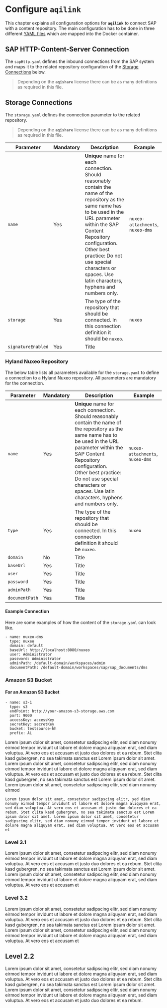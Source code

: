 # Configure **`aqilink`**

This chapter explains all configuration options for **`aqilink`** to connect SAP with a content repository. The main configuration has to be done in three different [YAML files](https://yaml.org) which are mapped into the Docker container.

## SAP HTTP-Content-Server Connection
The `sapHttp.yaml` defines the inbound connections from the SAP system and maps it to the related repository configuration of the [Storage Connections](#storage-connections) below. 

> Depending on the **`aqishare`** license there can be as many definitions as required in this file.

## Storage Connections
The `storage.yaml` defines the connection parameter to the related repository. 

> Depending on the **`aqishare`** license there can be as many definitions as required in this file.

| Parameter      | Mandatory | Description | Example |
| ----------- | ----------- |----------- | ----------- | 
| ``name`` | Yes | **Unique** name for each connection. Should reasonably contain the name of the repository as the same name has to be used in the URL parameter within the SAP Content Repository configuration. <br/>Other best practice: Do not use special characters or spaces. Use latin characters, hyphens and numbers only.       |  `nuxeo-attachments`, `nuxeo-dms` |
| ``storage`` | Yes | The type of the repository that should be connected. In this connection definition it should be `nuxeo`. |  `nuxeo` |
| ``signatureEnabled`` | Yes | Title       | |


### Hyland Nuxeo Repository
The below table lists all parameters available for the `storage.yaml` to define a connection to a Hyland Nuxeo repository. All parameters are mandatory for the connection.

| Parameter      | Mandatory | Description | Example |
| ----------- | ----------- |----------- | ----------- | 
| ``name`` | Yes | **Unique** name for each connection. Should reasonably contain the name of the repository as the same name has to be used in the URL parameter within the SAP Content Repository configuration. <br/>Other best practice: Do not use special characters or spaces. Use latin characters, hyphens and numbers only.       |  `nuxeo-attachments`, `nuxeo-dms` |
| ``type`` | Yes | The type of the repository that should be connected. In this connection definition it should be `nuxeo`. |  `nuxeo` |
| ``domain`` | No | Title       | |
| ``baseUrl`` | Yes | Title       | |
| ``user`` | Yes| Title       |  |
| ``password`` | Yes | Title       | |
| ``adminPath`` | Yes | Title       |  |
| ``documentPath`` | Yes | Title       | | 

#### Example Connection
Here are some examples of how the content of the `storage.yaml` can look like. 
```
- name: nuxeo-dms
  type: nuxeo
  domain: default
  baseUrl: http://localhost:8080/nuxeo
  user: Administrator
  password: Administrator
  adminPath: /default-domain/workspaces/admin
  documentPath: /default-domain/workspaces/sap/sap_documents/dms
```

### Amazon S3 Bucket

#### For an Amazon S3 Bucket
```
- name: s3-1
  type: s3
  endPoint: http://your-amazon-s3-storage.aws.com
  port: 9000
  accessKey: accessKey
  secretKey: secretKey
  bucket: testsource-hh
  prefix: AL
```





Lorem ipsum dolor sit amet, consetetur sadipscing elitr, sed diam nonumy eirmod tempor invidunt ut labore et dolore magna aliquyam erat, sed diam voluptua. At vero eos et accusam et justo duo dolores et ea rebum. Stet clita kasd gubergren, no sea takimata sanctus est Lorem ipsum dolor sit amet. Lorem ipsum dolor sit amet, consetetur sadipscing elitr, sed diam nonumy eirmod tempor invidunt ut labore et dolore magna aliquyam erat, sed diam voluptua. At vero eos et accusam et justo duo dolores et ea rebum. Stet clita kasd gubergren, no sea takimata sanctus est Lorem ipsum dolor sit amet. Lorem ipsum dolor sit amet, consetetur sadipscing elitr, sed diam nonumy eirmod

```
Lorem ipsum dolor sit amet, consetetur sadipscing elitr, sed diam nonumy eirmod tempor invidunt ut labore et dolore magna aliquyam erat, sed diam voluptua. At vero eos et accusam et justo duo dolores et ea rebum. Stet clita kasd gubergren, no sea takimata sanctus est Lorem ipsum dolor sit amet. Lorem ipsum dolor sit amet, consetetur sadipscing elitr, sed diam nonumy eirmod tempor invidunt ut labore et dolore magna aliquyam erat, sed diam voluptua. At vero eos et accusam et
```

### Level 3.1
Lorem ipsum dolor sit amet, consetetur sadipscing elitr, sed diam nonumy eirmod tempor invidunt ut labore et dolore magna aliquyam erat, sed diam voluptua. At vero eos et accusam et justo duo dolores et ea rebum. Stet clita kasd gubergren, no sea takimata sanctus est Lorem ipsum dolor sit amet. Lorem ipsum dolor sit amet, consetetur sadipscing elitr, sed diam nonumy eirmod tempor invidunt ut labore et dolore magna aliquyam erat, sed diam voluptua. At vero eos et accusam et

### Level 3.2
Lorem ipsum dolor sit amet, consetetur sadipscing elitr, sed diam nonumy eirmod tempor invidunt ut labore et dolore magna aliquyam erat, sed diam voluptua. At vero eos et accusam et justo duo dolores et ea rebum. Stet clita kasd gubergren, no sea takimata sanctus est Lorem ipsum dolor sit amet. Lorem ipsum dolor sit amet, consetetur sadipscing elitr, sed diam nonumy eirmod tempor invidunt ut labore et dolore magna aliquyam erat, sed diam voluptua. At vero eos et accusam et

## Level 2.2
Lorem ipsum dolor sit amet, consetetur sadipscing elitr, sed diam nonumy eirmod tempor invidunt ut labore et dolore magna aliquyam erat, sed diam voluptua. At vero eos et accusam et justo duo dolores et ea rebum. Stet clita kasd gubergren, no sea takimata sanctus est Lorem ipsum dolor sit amet. Lorem ipsum dolor sit amet, consetetur sadipscing elitr, sed diam nonumy eirmod tempor invidunt ut labore et dolore magna aliquyam erat, sed diam voluptua. At vero eos et accusam et justo duo dolores et ea rebum.
